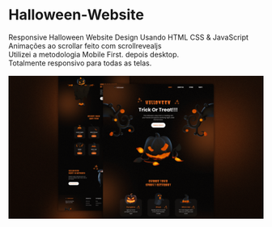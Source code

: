 # Halloween-Website
Responsive Halloween Website Design Usando HTML CSS & JavaScript <br />
Animações ao scrollar feito com scrollrevealjs <br />
Utilizei a metodologia Mobile First. depois desktop.<br />
Totalmente responsivo para todas as telas.<br />
<br />
<img src="https://github.com/rickcunha05/Halloween-Website/blob/master/preview.png" alt="preview img" style="max-width: 100%;">
